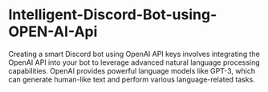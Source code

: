 # Intelligent-Discord-Bot-using-OPEN-AI-Api
Creating a smart Discord bot using OpenAI API keys involves integrating the OpenAI API into your bot to leverage advanced natural language processing capabilities. OpenAI provides powerful language models like GPT-3, which can generate human-like text and perform various language-related tasks.
